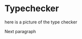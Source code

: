 # Typechecker



here is a picture of the type checker



[](/trac/ghc/attachment/wiki/TypeChecker/diag.png)



Next paragraph


